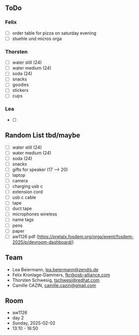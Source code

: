 ## ToDo
### Felix
- [ ] order table for pizza on saturday evening
- [ ] stuehle und micros orga
### Thorsten
- [ ] water still (24)
- [ ] water medium (24)
- [ ] soda (24)
- [ ] snacks
- [ ] goodies
- [ ] stickers
- [ ] cups
### Lea
- [ ] 

## Random List tbd/maybe
- [ ] water still (24)
- [ ] water medium (24)
- [ ] soda (24)
- [ ] snacks
- [ ] gifts for speaker (17 --> 20)
- [ ] laptop
- [ ] camera
- [ ] charging usb c
- [ ] extension cord
- [ ] usb c cable
- [ ] tape
- [ ] duct tape
- [ ] microphones wireless
- [ ] name tags
- [ ] pens
- [ ] paper
- [ ] aw1126 pdf (https://pretalx.fosdem.org/orga/event/fosdem-2025/p/devroom-dashboard/)

## Team
- Lea Beiermann, lea.beiermann@zendis.de
- Felix Kronlage-Dammers, fkr@osb-alliance.com
- Thorsten Schwesig, tschwesi@redhat.com
- Camille CAZIN, camille.cazin@gmail.com

## Room
- aw1126
- day 2
- Sunday, 2025-02-02
- 13:10 - 16:50
